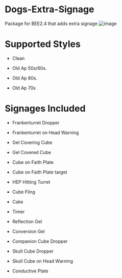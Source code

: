 # Dogs-Extra-Signage
Package for BEE2.4 that adds extra signage
![image](https://user-images.githubusercontent.com/100389777/177050710-deb05350-5b03-46ae-b617-6ac7f814e962.png)

# Supported Styles
- Clean

- Old Ap 50s/60s.

- Old Ap 80s.

- Old Ap 70s
# Signages Included
- Frankenturret Dropper

- Frankenturret on Head Warning

- Gel Covering Cube

- Gel Covered Cube

- Cube on Faith Plate

- Cube on Faith Plate target

- HEP Hitting Turret

- Cube Fling

- Cake

- Timer

- Reflection Gel

- Conversion Gel

- Companion Cube Dropper

- Skull Cube Dropper

- Skull Cube on Head Warning

- Conductive Plate
